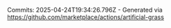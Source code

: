 Commits: 2025-04-24T19:34:26.796Z - Generated via https://github.com/marketplace/actions/artificial-grass
<br>
